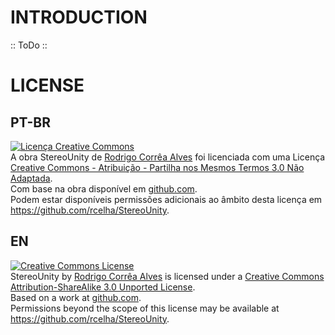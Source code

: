 INTRODUCTION
============
:: ToDo ::


LICENSE
=========

PT-BR
-----
<a rel="license" href="http://creativecommons.org/licenses/by-sa/3.0/"><img alt="Licença Creative Commons" style="border-width:0" src="http://i.creativecommons.org/l/by-sa/3.0/88x31.png" /></a><br />A obra <span xmlns:dct="http://purl.org/dc/terms/" href="http://purl.org/dc/dcmitype/InteractiveResource" property="dct:title" rel="dct:type">StereoUnity</span> de <a xmlns:cc="http://creativecommons.org/ns#" href="https://github.com/rcelha" property="cc:attributionName" rel="cc:attributionURL">Rodrigo Corrêa Alves</a> foi licenciada com uma Licença <a rel="license" href="http://creativecommons.org/licenses/by-sa/3.0/">Creative Commons - Atribuição - Partilha nos Mesmos Termos 3.0 Não Adaptada</a>.<br />Com base na obra disponível em <a xmlns:dct="http://purl.org/dc/terms/" href="https://github.com/rcelha/StereoUnity" rel="dct:source">github.com</a>.<br />Podem estar disponíveis permissões adicionais ao âmbito desta licença em <a xmlns:cc="http://creativecommons.org/ns#" href="https://github.com/rcelha/StereoUnity" rel="cc:morePermissions">https://github.com/rcelha/StereoUnity</a>.

EN
--
<a rel="license" href="http://creativecommons.org/licenses/by-sa/3.0/"><img alt="Creative Commons License" style="border-width:0" src="http://i.creativecommons.org/l/by-sa/3.0/88x31.png" /></a><br /><span xmlns:dct="http://purl.org/dc/terms/" href="http://purl.org/dc/dcmitype/InteractiveResource" property="dct:title" rel="dct:type">StereoUnity</span> by <a xmlns:cc="http://creativecommons.org/ns#" href="https://github.com/rcelha" property="cc:attributionName" rel="cc:attributionURL">Rodrigo Corrêa Alves</a> is licensed under a <a rel="license" href="http://creativecommons.org/licenses/by-sa/3.0/">Creative Commons Attribution-ShareAlike 3.0 Unported License</a>.<br />Based on a work at <a xmlns:dct="http://purl.org/dc/terms/" href="https://github.com/rcelha/StereoUnity" rel="dct:source">github.com</a>.<br />Permissions beyond the scope of this license may be available at <a xmlns:cc="http://creativecommons.org/ns#" href="https://github.com/rcelha/StereoUnity" rel="cc:morePermissions">https://github.com/rcelha/StereoUnity</a>.